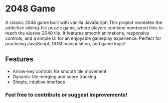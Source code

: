 # 2048 Game

A classic 2048 game built with vanilla JavaScript! This project recreates the addictive sliding-tile puzzle game, where players combine numbered tiles to reach the elusive 2048 tile. It features smooth animations, responsive controls, and a simple UI for an enjoyable gameplay experience. Perfect for practicing JavaScript, DOM manipulation, and game logic!

## Features
- Arrow-key controls for smooth tile movement
- Dynamic tile merging and score tracking
- Simple, intuitive interface

 
### Feel free to contribute or suggest improvements!
